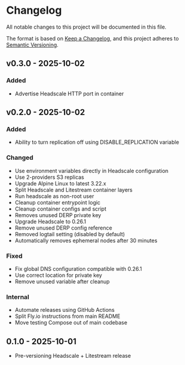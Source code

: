 # Changelog

All notable changes to this project will be documented in this file.

The format is based on [Keep a Changelog](https://keepachangelog.com/en/1.1.0/),
and this project adheres to [Semantic Versioning](https://semver.org/spec/v2.0.0.html).

## v0.3.0 - 2025-10-02

### Added

- Advertise Headscale HTTP port in container

## v0.2.0 - 2025-10-02

### Added

- Ability to turn replication off using DISABLE_REPLICATION variable

### Changed

- Use environment variables directly in Headscale configuration
- Use 2-providers S3 replicas
- Upgrade Alpine Linux to latest 3.22.x
- Split Headscale and Litestream container layers
- Run headscale as non-root user
- Cleanup container entrypoint logic
- Cleanup container configs and script
- Removes unused DERP private key
- Upgrade Headscale to 0.26.1
- Remove unused DERP config reference
- Removed logtail setting (disabled by default)
- Automatically removes ephemeral nodes after 30 minutes

### Fixed

- Fix global DNS configuration compatible with 0.26.1
- Use correct location for private key
- Remove unused variable after cleanup

### Internal

- Automate releases using GitHub Actions
- Split Fly.io instructions from main README
- Move testing Compose out of main codebase

## 0.1.0 - 2025-10-01

- Pre-versioning Headscale + Litestream release
